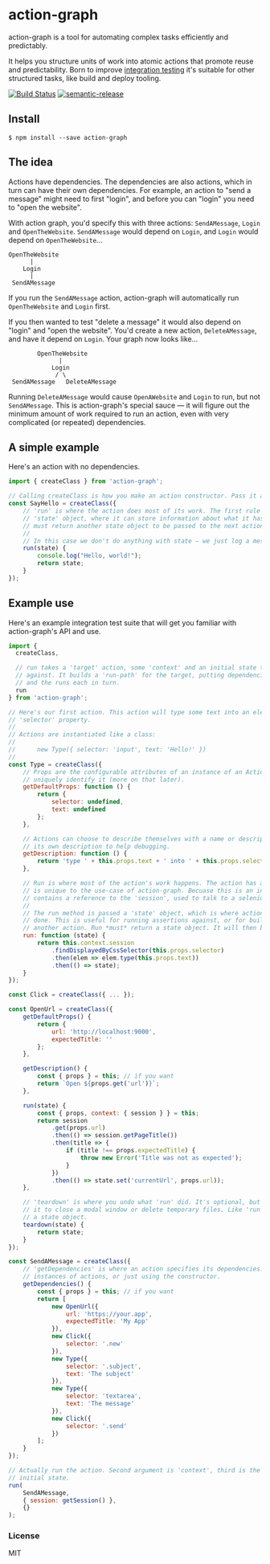 # action-graph

action-graph is a tool for automating complex tasks efficiently and predictably.

It helps you structure units of work into atomic actions that promote reuse and predictability. Born to improve [integration testing][integrator] it's suitable for other structured tasks, like build and deploy tooling.

[![Build Status](https://travis-ci.org/phuu/action-graph.svg?branch=master)](https://travis-ci.org/phuu/action-graph)
[![semantic-release](https://img.shields.io/badge/%20%20%F0%9F%93%A6%F0%9F%9A%80-semantic--release-e10079.svg)](https://github.com/semantic-release/semantic-release)

## Install

```
$ npm install --save action-graph
```

## The idea

Actions have dependencies. The dependencies are also actions, which in turn can have their own dependencies. For example, an action to "send a message" might need to first "login", and before you can "login" you need to "open the website".

With action graph, you'd specify this with three actions: `SendAMessage`, `Login` and `OpenTheWebsite`. `SendAMessage` would depend on `Login`, and `Login` would depend on `OpenTheWebsite`...

```
OpenTheWebsite
      |
    Login
      |
 SendAMessage
```

If you run the `SendAMessage` action, action-graph will automatically run `OpenTheWebsite` and `Login` first.

If you then wanted to test "delete a message" it would also depend on "login" and "open the website". You'd create a new action, `DeleteAMessage`, and have it depend on `Login`. Your graph now looks like...

```
        OpenTheWebsite
              |
            Login
             / \
 SendAMessage   DeleteAMessage
```

Running `DeleteAMessage` would cause `OpenAWebsite` and `Login` to run, but not `SendAMessage`. This is action-graph's special sauce — it will figure out the minimum amount of work required to run an action, even with very complicated (or repeated) dependencies.

## A simple example

Here's an action with no dependencies.

```js
import { createClass } from 'action-graph';

// Calling createClass is how you make an action constructor. Pass it an object, it does the rest.
const SayHello = createClass({
    // 'run' is where the action does most of its work. The first rule is that run is passed a
    // 'state' object, where it can store information about what it has done done, and it
    // must return another state object to be passed to the next action.
    //
    // In this case we don't do anything with state — we just log a messasge!
    run(state) {
        console.log("Hello, world!");
        return state;
    }
});
```

## Example use

Here's an example integration test suite that will get you familiar with action-graph's API and use.

```js
import {
  createClass,

  // run takes a 'target' action, some 'context' and an initial state to run the action-graph
  // against. It builds a 'run-path' for the target, putting dependencies in the right order,
  // and the runs each in turn.
  run
} from 'action-graph';

// Here's our first action. This action will type some text into an element, specified by the
// 'selector' property.
//
// Actions are instantiated like a class:
//
//      new Type({ selector: 'input', text: 'Hello!' })
//
const Type = createClass({
    // Props are the configurable attributes of an instance of an Action. They are used to
    // uniquely identify it (more on that later).
    getDefaultProps: function () {
        return {
            selector: undefined,
            text: undefined
        };
    },

    // Actions can choose to describe themselves with a name or descripton. This action implements
    // its own description to help debugging.
    getDescription: function () {
        return 'type ' + this.props.text + ' into ' + this.props.selector;
    },

    // Run is where most of the action's work happens. The action has a 'context' property, which
    // is unique to the use-case of action-graph. Becuase this is an integration test, the context
    // contains a reference to the 'session', used to talk to a selenium server.
    //
    // The run method is passed a 'state' object, which is where actions can store the work they've
    // done. This is useful for running assertions against, or for building on the work of
    // another action. Run *must* return a state object. It will then be passed to the next action.
    run: function (state) {
        return this.context.session
            .findDisplayedByCssSelector(this.props.selector)
            .then(elem => elem.type(this.props.text))
            .then(() => state);
    }
});

const Click = createClass({ ... });

const OpenUrl = createClass({
    getDefaultProps() {
        return {
            url: 'http://localhost:9000',
            expectedTitle: ''
        };
    },

    getDescription() {
        const { props } = this; // if you want
        return `Open ${props.get('url')}`;
    },

    run(state) {
        const { props, context: { session } } = this;
        return session
            .get(props.url)
            .then(() => session.getPageTitle())
            .then(title => {
                if (title !== props.expectedTitle) {
                    throw new Error('Title was not as expected');
                }
            })
            .then(() => state.set('currentUrl', props.url));
    },

    // 'teardown' is where you undo what 'run' did. It's optional, but you might use
    // it to close a modal window or delete temporary files. Like 'run', it takes and must return
    // a state object.
    teardown(state) {
        return state;
    }
});

const SendAMessage = createClass({
    // 'getDependencies' is where an action specifies its dependencies. They are specified as
    // instances of actions, or just using the constructor.
    getDependencies() {
        const { props } = this; // if you want
        return [
            new OpenUrl({
                url: 'https://your.app',
                expectedTitle: 'My App'
            }),
            new Click({
                selector: '.new'
            }),
            new Type({
                selector: '.subject',
                text: 'The subject'
            }),
            new Type({
                selector: 'textarea',
                text: 'The message'
            }),
            new Click({
                selector: '.send'
            })
        ];
    }
});

// Actually run the action. Second argument is 'context', third is the
// initial state.
run(
    SendAMessage,
    { session: getSession() },
    {}
);
```

### License

MIT

[integrator]: https://github.com/phuu/integrator
